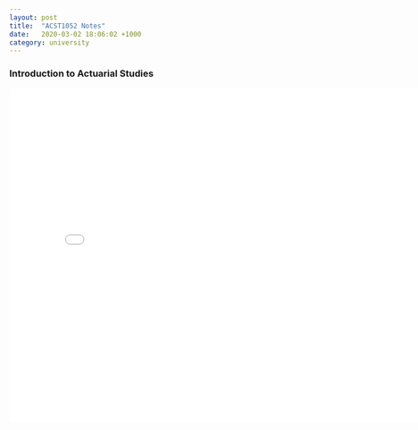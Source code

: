 ```yaml
---
layout: post
title:  "ACST1052 Notes"
date:   2020-03-02 18:06:02 +1000
category: university
---
```


### Introduction to Actuarial Studies
<embed src="assets/acst1052_notes_kush_singhy.pdf" width="800px" height="600px" />
